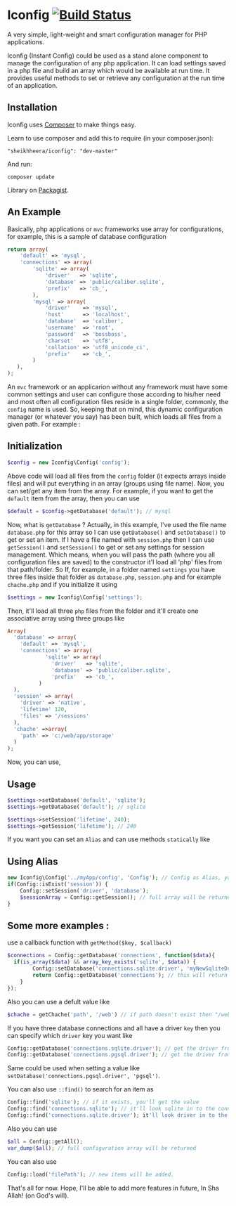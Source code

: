 # Iconfig [![Build Status](https://travis-ci.org/heera/iconfig.png?branch=master)](https://travis-ci.org/heera/iconfig)

A very simple, light-weight and smart configuration manager for PHP applications.

Iconfig (Instant Config) could be used as a stand alone component to manage the configuration of any php application. It can load
settings saved in a php file and build an array which would be available at run time. It provides useful methods to set or retrieve any configuration at the run time of an application.

## Installation

Iconfig uses [Composer](http://getcomposer.org/) to make things easy.

Learn to use composer and add this to require (in your composer.json):

    "sheikhheera/iconfig": "dev-master"
    
And run:

	composer update

Library on [Packagist](https://packagist.org/packages/sheikhheera/iconfig).

## An Example
Basically, php applications or `mvc` frameworks use array for configurations, for example, this is a sample of database configuration
```PHP
return array(
 	'default' => 'mysql',
	'connections' => array(
		'sqlite' => array(
			'driver'   => 'sqlite',
			'database' => 'public/caliber.sqlite',
			'prefix'   => 'cb_',
		),
		'mysql' => array(
			'driver'    => 'mysql',
			'host'      => 'localhost',
			'database'  => 'caliber',
			'username'  => 'root',
			'password'  => 'bossboss',
			'charset'   => 'utf8',
			'collation' => 'utf8_unicode_ci',
			'prefix'    => 'cb_',
		)
   ),
);
```
An `mvc` framework or an applicarion without any framework must have some common settings and user can configure those according to his/her need and
most often all configuration files reside in a single folder, commonly, the `config` name is used. So, keeping that on mind, this dynamic configuration
manager (or whatever you say) has been built, which loads all files from a given path. For example :
## Initialization
```PHP
$config = new Iconfig\Config('config');
```
Above code will load all files from the `config` folder (it expects arrays inside files) and will put everything in an array (groups using file name). Now, you can set/get any
item from the array. For example, if you want to get the `default` item from the array, then you can use
```PHP
$default = $config->getDatabase('default'); // mysql
```
Now, what is `getDatabase` ? Actually, in this example, I've used the file name `database.php` for this array so I can use `getDatabase()` and `setDatabase()` to get or set an item.
If I have a file named with `session.php` then I can use `getSession()` and `setSession()` to get or set any settings for session management. Which means, when you will pass the path
(where you all configuration files are saved) to the constructor it'l load all 'php' files from that path/folder. So If, for example, in a folder named `settings` you have three files
inside that folder as `database.php`, `session.php` and for example `chache.php` and if you initialize it using
```PHP
$settings = new Iconfig\Config('settings');
```
Then, it'll load all three `php` files from the folder and it'll create one associative array using three groups like
```PHP
Array(
  'database' => array(
    'default' => 'mysql',
    'connections' => array(
		    'sqlite' => array(
			  'driver'   => 'sqlite',
			  'database' => 'public/caliber.sqlite',
			  'prefix'   => 'cb_',
		  )
  ),
  'session' => array(
    'driver' => 'native',
    'lifetime' 120,
    'files' => '/sessions'
  ),
  'chache' =>array(
    'path' => 'c:/web/app/storage'
  )
);
```
Now, you can use,
## Usage
```PHP
$settings->setDatabase('default', 'sqlite');
$settings->getDatabase('default'); // sqlite

$settings->setSession('lifetime', 240);
$settings->getSession('lifetime'); // 240
```

If you want you can set an `Alias` and can use methods `statically` like
## Using Alias
```PHP
new Iconfig\Config('../myApp/config', 'Config'); // Config as Alias, you can use any name
if(Config::isExist('session')) {
    Config::setSession('driver', 'database');
    $sessionArray = Config::getSession(); // full array will be returned when called without argument
}
```
## Some more examples : 
use a callback function with `getMethod($key, $callback)`
```PHP
$connections = Config::getDatabase('connections', function($data){
  if(is_array($data) && array_key_exists('sqlite', $data)) {
		Config::setDatabase('connections.sqlite.driver', 'myNewSqliteDriver');
		return Config::getDatabase('connections'); // this will return connections array with new value
	}
});
```
Also you can use a defult value like
```PHP
$chache = getChache('path', '/web') // if path doesn't exist then "/web" will be returned
```
If you have three database connections and all have a driver `key` then you can specify which `driver` key you want like
```PHP
Config::getDatabase('connections.sqlite.driver'); // get the driver from sqlite
Config::getDatabase('connections.pgsql.driver'); // get the driver from pgsql
```
Same could be used when setting a value like `setDatabase('connections.pgsql.driver', 'pgsql')`. 

You can also use `::find()` to search for an item as
```PHP
Config::find('sqlite'); // if it exists, you'll get the value
Config::find('connections.sqlite'); // it'll look sqlite in to the connections
Config::find('connections.sqlite.driver'); it'll look driver in to the connections.sqlite array
```
Also you can use
```PHP
$all = Config::getAll();
var_dump($all); // full configuration array will be returned
```

You can also use
```PHP
Config::load('filePath'); // new items will be added.
```
That's all for now. Hope, I'll be able to add more features in future, In Sha Allah! (on God's will).
